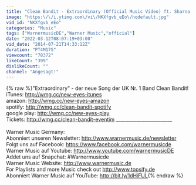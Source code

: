 ```yaml
---
title: "Clean Bandit - Extraordinary (Official Music Video) ft. Sharna Bass"
image: "https:\/\/i.ytimg.com\/vi\/NKXfgvb_eEo\/hqdefault.jpg"
vid_id: "NKXfgvb_eEo"
categories: "Music"
tags: ["WarnermusicDE","Warner Music","official"]
date: "2022-03-12T08:07:19+03:00"
vid_date: "2014-07-21T14:33:12Z"
duration: "PT4M17S"
viewcount: "78372"
likeCount: "399"
dislikeCount: ""
channel: "Angesagt!"
---
```

{% raw %}&quot;Extraordinary&quot; - der neue Song der UK Nr. 1 Band Clean Bandit!<br />iTunes: <a rel="nofollow" target="blank" href="http://wmg.cc/new-eyes-itunes">http://wmg.cc/new-eyes-itunes</a> <br />amazon: <a rel="nofollow" target="blank" href="http://wmg.cc/new-eyes-amazon">http://wmg.cc/new-eyes-amazon</a> <br />spotify: <a rel="nofollow" target="blank" href="http://wmg.cc/clean-bandit-spotify">http://wmg.cc/clean-bandit-spotify</a><br />google play: <a rel="nofollow" target="blank" href="http://wmg.cc/new-eyes-play">http://wmg.cc/new-eyes-play</a><br />Tickets: <a rel="nofollow" target="blank" href="http://wmg.cc/clean-bandit-eventim">http://wmg.cc/clean-bandit-eventim</a> ________________________<br /><br />Warner Music Germany:<br />Abonniert unseren Newsletter: <a rel="nofollow" target="blank" href="http://www.warnermusic.de/newsletter">http://www.warnermusic.de/newsletter</a><br />Folgt uns auf Facebook: <a rel="nofollow" target="blank" href="https://www.facebook.com/warnermusicde">https://www.facebook.com/warnermusicde</a><br />Warner Music auf Youtube: <a rel="nofollow" target="blank" href="http://www.youtube.com/warnermusicDE">http://www.youtube.com/warnermusicDE</a><br />Addet uns auf Snapchat: #Warnermusicde<br />Warner Music Website: <a rel="nofollow" target="blank" href="http://www.warnermusic.de">http://www.warnermusic.de</a><br />For Playlists and more Music check out <a rel="nofollow" target="blank" href="http://www.topsify.de">http://www.topsify.de</a> <br />Abonniert Warner Music auf YouTube: <a rel="nofollow" target="blank" href="http://bit.ly/1dHiFUL">http://bit.ly/1dHiFUL</a>{% endraw %}
